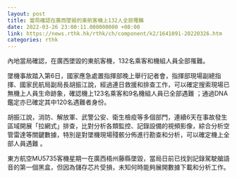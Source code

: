 ```yaml
---
layout: post
title: 當局確認在廣西墜毀的東航客機上132人全部罹難
date: 2022-03-26 23:00:11.000000000 +08:00
link: https://news.rthk.hk/rthk/ch/component/k2/1641091-20220326.htm
categories: rthk
---
```


內地當局確認，在廣西墜毀的東航客機，132名乘客和機組人員全部罹難。

墜機事故踏入第6日，國家應急處置指揮部晚上舉行記者會，指揮部現場副總指揮、國家民航局副局長胡振江說，經過連日救援和排查工作，可以確定搜索現場已無機上人員生命跡象，確認機上123名乘客和9名機組人員已全部遇難 ；通過DNA鑑定亦已確定其中120名遇難者身份。

胡振江說，消防、解放軍、武警公安、衛生檢疫等多個部門，連續6天在事故發生區域開展「拉網式」排查，比對分析各類監控、記錄設備的視頻影像，綜合分析空管雷達等關鍵數據，特別是對墜機現場殘骸分佈進行勘查和分析，可以確定機上全部人員遇難 。

東方航空MU5735客機星期一在廣西梧州藤縣墜毀，當局日前已找到記錄駕駛艙語音的第一個黑盒，但因為儲存芯片受損，未知何時能夠展開數據下載和分析工作。
